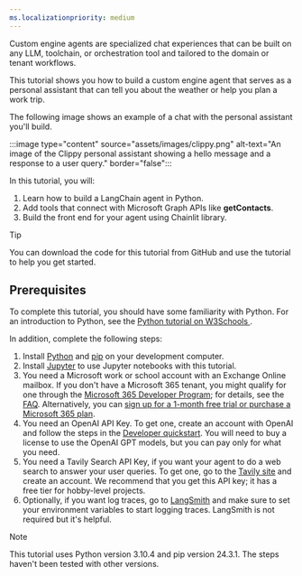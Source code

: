 ```yaml
---
ms.localizationpriority: medium
---
```


<!-- markdownlint-disable MD041 -->

Custom engine agents are specialized chat experiences that can be built on any LLM, toolchain, or orchestration tool and tailored to the domain or tenant workflows.

This tutorial shows you how to build a custom engine agent that serves as a personal assistant that can tell you about the weather or help you plan a work trip. 

The following image shows an example of a chat with the personal assistant you'll build.

:::image type="content" source="assets/images/clippy.png" alt-text="An image of the Clippy personal assistant showing a hello message and a response to a user query." border="false":::

In this tutorial, you will:

1. Learn how to build a LangChain agent in Python.
2. Add tools that connect with Microsoft Graph APIs like **getContacts**.
3. Build the front end for your agent using Chainlit library.


> [!TIP]
> You can download the code for this tutorial from GitHub and use the tutorial to help you get started.

## Prerequisites

To complete this tutorial, you should have some familiarity with Python. For an introduction to Python, see the [Python tutorial on W3Schools ](https://www.w3schools.com/python/default.asp). 

In addition, complete the following steps:

1. Install [Python](https://www.python.org/) and [pip](https://pip.pypa.io/en/stable/) on your development computer.
2. Install [Jupyter](https://jupyter.org/install) to use Jupyter notebooks with this tutorial.
3. You need a Microsoft work or school account with an Exchange Online mailbox. If you don't have a Microsoft 365 tenant, you might qualify for one through the [Microsoft 365 Developer Program](https://developer.microsoft.com/microsoft-365/dev-program); for details, see the [FAQ](https://learn.microsoft.com/en-us/office/developer-program/microsoft-365-developer-program-faq#who-qualifies-for-a-microsoft-365-e5-developer-subscription-). Alternatively, you can [sign up for a 1-month free trial or purchase a Microsoft 365 plan](https://www.microsoft.com/en-us/microsoft-365/try).
4. You need an OpenAI API Key. To get one, create an account with OpenAI and follow the steps in the [Developer quickstart](https://platform.openai.com/docs/quickstart). You will need to buy a license to use the OpenAI GPT models, but you can pay only for what you need.
5. You need a Tavily Search API Key, if you want your agent to do a web search to answer your user queries. To get one, go to the [Tavily site](https://app.tavily.com/sign-in) and create an account. We recommend that you get this API key; it has a free tier for hobby-level projects.
6. Optionally, if you want log traces, go to [LangSmith](https://smith.langchain.com/) and make sure to set your environment variables to start logging traces. LangSmith is not required but it's helpful.

> [!NOTE]
> This tutorial uses Python version 3.10.4 and pip version 24.3.1. The steps haven't been tested with other versions.